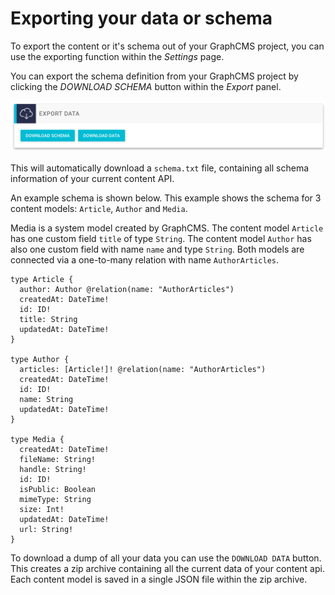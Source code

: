 # Exporting your data or schema

To export the content or it's schema out of your GraphCMS project, you can use the exporting function within the _Settings_ page.

You can export the schema definition from your GraphCMS project by clicking the _DOWNLOAD SCHEMA_ button within the _Export_ panel.

![Screenshot](../img/guides/download_schema_and_content.png)

This will automatically download a `schema.txt` file, containing all schema information of your current content API.

An example schema is shown below. This example shows the schema for 3 content models: `Article`, `Author` and `Media`.

Media is a system model created by GraphCMS.
The content model `Article` has one custom field `title` of type `String`. The content model `Author` has also one custom field with name `name` and type `String`.
Both models are connected via a one-to-many relation with name `AuthorArticles`.

```
type Article {
  author: Author @relation(name: "AuthorArticles")
  createdAt: DateTime!
  id: ID!
  title: String
  updatedAt: DateTime!
}

type Author {
  articles: [Article!]! @relation(name: "AuthorArticles")
  createdAt: DateTime!
  id: ID!
  name: String
  updatedAt: DateTime!
}

type Media {
  createdAt: DateTime!
  fileName: String!
  handle: String!
  id: ID!
  isPublic: Boolean
  mimeType: String
  size: Int!
  updatedAt: DateTime!
  url: String!
}
```

To download a dump of all your data you can use the `DOWNLOAD DATA` button. This creates a zip archive containing all the current data of your content api. Each content model is saved in a single JSON file within the zip archive.
